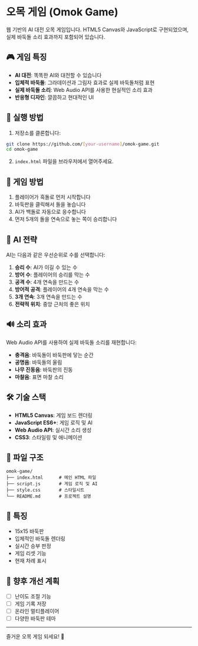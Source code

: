 # 오목 게임 (Omok Game)

웹 기반의 AI 대전 오목 게임입니다. HTML5 Canvas와 JavaScript로 구현되었으며, 실제 바둑돌 소리 효과까지 포함되어 있습니다.

## 🎮 게임 특징

- **AI 대전**: 똑똑한 AI와 대전할 수 있습니다
- **입체적 바둑돌**: 그라데이션과 그림자 효과로 실제 바둑돌처럼 표현
- **실제 바둑돌 소리**: Web Audio API를 사용한 현실적인 소리 효과
- **반응형 디자인**: 깔끔하고 현대적인 UI

## 🚀 실행 방법

1. 저장소를 클론합니다:
```bash
git clone https://github.com/[your-username]/omok-game.git
cd omok-game
```

2. `index.html` 파일을 브라우저에서 열어주세요.

## 🎯 게임 방법

1. 플레이어가 흑돌로 먼저 시작합니다
2. 바둑판을 클릭해서 돌을 놓습니다
3. AI가 백돌로 자동으로 응수합니다
4. 먼저 5개의 돌을 연속으로 놓는 쪽이 승리합니다

## 🤖 AI 전략

AI는 다음과 같은 우선순위로 수를 선택합니다:

1. **승리 수**: AI가 이길 수 있는 수
2. **방어 수**: 플레이어의 승리를 막는 수
3. **공격 수**: 4개 연속을 만드는 수
4. **방어적 공격**: 플레이어의 4개 연속을 막는 수
5. **3개 연속**: 3개 연속을 만드는 수
6. **전략적 위치**: 중앙 근처의 좋은 위치

## 🔊 소리 효과

Web Audio API를 사용하여 실제 바둑돌 소리를 재현합니다:

- **충격음**: 바둑돌이 바둑판에 닿는 순간
- **공명음**: 바둑돌의 울림
- **나무 진동음**: 바둑판의 진동
- **마찰음**: 표면 마찰 소리

## 🛠 기술 스택

- **HTML5 Canvas**: 게임 보드 렌더링
- **JavaScript ES6+**: 게임 로직 및 AI
- **Web Audio API**: 실시간 소리 생성
- **CSS3**: 스타일링 및 애니메이션

## 📁 파일 구조

```
omok-game/
├── index.html      # 메인 HTML 파일
├── script.js       # 게임 로직 및 AI
├── style.css       # 스타일시트
└── README.md       # 프로젝트 설명
```

## 🎨 특징

- 15x15 바둑판
- 입체적인 바둑돌 렌더링
- 실시간 승부 판정
- 게임 리셋 기능
- 현재 차례 표시

## 🌟 향후 개선 계획

- [ ] 난이도 조절 기능
- [ ] 게임 기록 저장
- [ ] 온라인 멀티플레이어
- [ ] 다양한 바둑판 테마

---

즐거운 오목 게임 되세요! 🎯